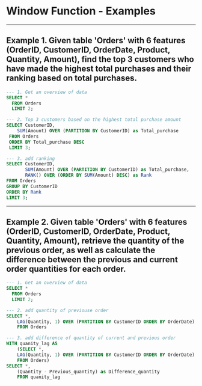 # Window Function - Examples

---
## Example 1. Given table 'Orders' with 6 features (OrderID, CustomerID, OrderDate, Product, Quantity, Amount), find the top 3 customers who have made the highest total purchases and their ranking based on total purchases. 

```SQL
--- 1. Get an overview of data
SELECT * 
  FROM Orders
  LIMIT 2;

--- 2. Top 3 customers based on the highest total purchase amount
SELECT CustomerID,
    SUM(Amount) OVER (PARTITION BY CustomerID) as Total_purchase
 FROM Orders
 ORDER BY Total_purchase DESC
 LIMIT 3;

--- 3. add ranking
SELECT CustomerID,
       SUM(Amount) OVER (PARTITION BY CustomerID) as Total_purchase,
       RANK() OVER (ORDER BY SUM(Amount) DESC) as Rank
FROM Orders
GROUP BY CustomerID
ORDER BY Rank
LIMIT 3;
```
---
## Example 2. Given table 'Orders' with 6 features (OrderID, CustomerID, OrderDate, Product, Quantity, Amount), retrieve the quantity of the previous order, as well as calculate the difference between the previous and current order quantities for each order.

```SQL
--- 1. Get an overview of data
SELECT * 
  FROM Orders
  LIMIT 2;

--- 2. add quantity of previouse order
SELECT *,
    LAG(Quantity, 1) OVER (PARTITION BY CustomerID ORDER BY OrderDate) as Previous_quantity
    FROM Orders

--- 3. add difference of quantity of current and previous order    
WITH quanity_lag AS 
    (SELECT *,
    LAG(Quantity, 1) OVER (PARTITION BY CustomerID ORDER BY OrderDate) as Previous_quantity
    FROM Orders)
SELECT *,
    (Quantity - Previous_quantity) as Difference_quantity
    FROM quanity_lag
```

